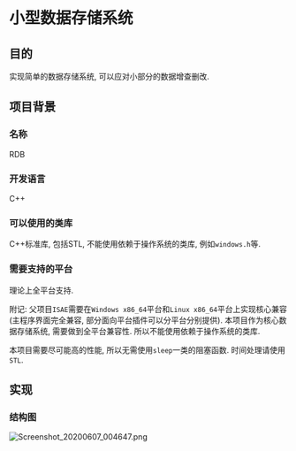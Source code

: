 # 小型数据存储系统

## 目的

实现简单的数据存储系统, 可以应对小部分的数据增查删改.

## 项目背景

### 名称

RDB

### 开发语言

C++

### 可以使用的类库

C++标准库, 包括STL, 不能使用依赖于操作系统的类库, 例如`windows.h`等.

### 需要支持的平台

理论上全平台支持.

附记: 父项目`ISAE`需要在`Windows x86_64`平台和`Linux x86_64`平台上实现核心兼容(主程序界面完全兼容, 部分面向平台插件可以分平台分别提供). 本项目作为核心数据存储系统, 需要做到全平台兼容性. 所以不能使用依赖于操作系统的类库.

本项目需要尽可能高的性能, 所以无需使用`sleep`一类的阻塞函数. 时间处理请使用`STL`.

## 实现

### 结构图

![Screenshot_20200607_004647.png](https://i.loli.net/2020/06/07/QCBZvYsz2jol1gE.png)
